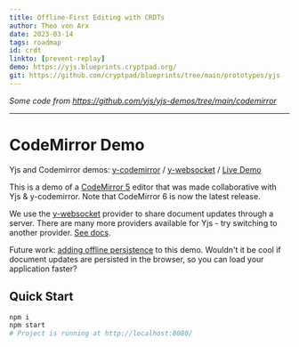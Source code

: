 ```yaml
---
title: Offline-First Editing with CRDTs
author: Theo von Arx
date: 2023-03-14
tags: roadmap
id: crdt
linkto: [prevent-replay]
demo: https://yjs.blueprints.cryptpad.org/
git: https://github.com/cryptpad/blueprints/tree/main/prototypes/yjs
---
```

_Some code from <https://github.com/yjs/yjs-demos/tree/main/codemirror>_

---

# CodeMirror Demo
Yjs and Codemirror demos: [y-codemirror](https://docs.yjs.dev/ecosystem/editor-bindings/codemirror) / [y-websocket](https://docs.yjs.dev/ecosystem/connection-provider/y-websocket) / [Live Demo](https://demos.yjs.dev/codemirror/codemirror.html)

This is a demo of a [CodeMirror 5](https://codemirror.net/5) editor that was made collaborative with Yjs & y-codemirror. Note that CodeMirror 6 is now the latest release.

We use the [y-websocket](https://docs.yjs.dev/ecosystem/connection-provider) provider to share document updates through a server. There are many more providers available for Yjs - try switching to another provider. [See docs](https://docs.yjs.dev/ecosystem/connection-provider).

Future work: [adding offline persistence](https://docs.yjs.dev/getting-started/allowing-offline-editing) to this demo. Wouldn't it be cool if document updates are persisted in the browser, so you can load your application faster?

## Quick Start


```sh
npm i
npm start
# Project is running at http://localhost:8080/
```
